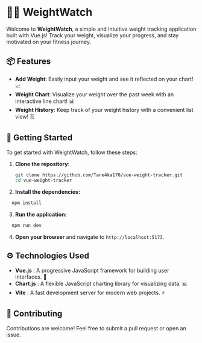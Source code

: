 # 🏋️‍♂️ WeightWatch

Welcome to **WeightWatch**, a simple and intuitive weight tracking application built with Vue.js! Track your weight, visualize your progress, and stay motivated on your fitness journey.

## 📦 Features

- **Add Weight**: Easily input your weight and see it reflected on your chart! 📈
- **Weight Chart**: Visualize your weight over the past week with an interactive line chart! 📊
- **Weight History**: Keep track of your weight history with a convenient list view! 🗒️

## 🚀 Getting Started

To get started with WeightWatch, follow these steps:

1. **Clone the repository**:

   ```bash
   git clone https://github.com/Tane4ka170/vue-weight-tracker.git
   cd vue-weight-tracker
   ```

2. **Install the dependencies:**

```bash
  npm install
```

3. **Run the application:**

```bash
  npm run dev
```

4. **Open your browser** and navigate to `http://localhost:5173`.

## ⚙️ Technologies Used

- **Vue.js** : A progressive JavaScript framework for building user interfaces. 🌟
- **Chart.js** : A flexible JavaScript charting library for visualizing data. 📊
- **Vite** : A fast development server for modern web projects. ⚡️

## 🤝 Contributing

Contributions are welcome! Feel free to submit a pull request or open an issue.

